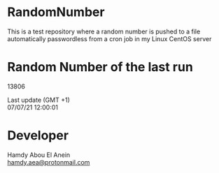 # RandomNumber    
This is a test repository where a random number is pushed to a file automatically passwordless from a cron job in my Linux CentOS server    
# Random Number of the last run   
13806
      
Last update (GMT +1)    
07/07/21 12:00:01
# Developer    
Hamdy Abou El Anein   
hamdy.aea@protonmail.com
